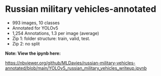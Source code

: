 # Russian military vehicles-annotated

- 993 images, 10 classes
- Annotated for YOLOv5
- 1,254 Annotations, 1.3 per image (average)
- Zip 1: folder structure: train, valid, test.
- Zip 2: no split

**Note: View the ipynb here:**  

https://nbviewer.org/github/MLDavies/russian-military-vehicles-annotated/blob/main/YOLOv5_russian_military_vehicles_writeup.ipynb
